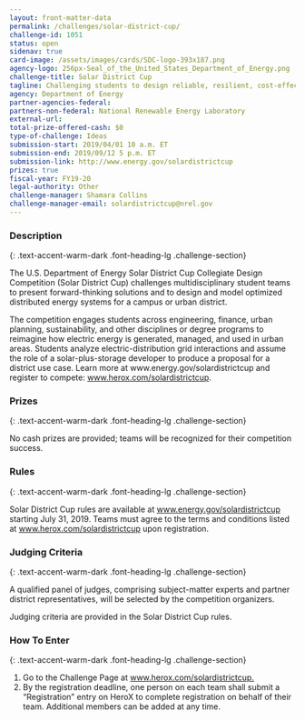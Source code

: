 ```yaml
---
layout: front-matter-data
permalink: /challenges/solar-district-cup/
challenge-id: 1051
status: open
sidenav: true
card-image: /assets/images/cards/SDC-logo-393x187.png
agency-logo: 256px-Seal_of_the_United_States_Department_of_Energy.png
challenge-title: Solar District Cup
tagline: Challenging students to design reliable, resilient, cost-effective solutions for increased penetration of distributed solar energy on a campus or in an urban district
agency: Department of Energy
partner-agencies-federal: 
partners-non-federal: National Renewable Energy Laboratory
external-url: 
total-prize-offered-cash: $0
type-of-challenge: Ideas
submission-start: 2019/04/01 10 a.m. ET
submission-end: 2019/09/12 5 p.m. ET
submission-link: http://www.energy.gov/solardistrictcup 
prizes: true
fiscal-year: FY19-20
legal-authority: Other
challenge-manager: Shamara Collins
challenge-manager-email: solardistrictcup@nrel.gov
---
```




<!-- Description start -->
### Description
{: .text-accent-warm-dark .font-heading-lg .challenge-section}

<div class="description">
<p>The U.S. Department of Energy Solar District Cup Collegiate Design Competition (Solar District Cup) challenges multidisciplinary student teams to present forward-thinking solutions and to design and model optimized distributed energy systems for a campus or urban district.</p>
<p>The competition engages students across engineering, finance, urban planning, sustainability, and other disciplines or degree programs to reimagine how electric energy is generated, managed, and used in urban areas. Students analyze electric-distribution grid interactions and assume the role of a solar-plus-storage developer to produce a proposal for a district use case. 
Learn more at www.energy.gov/solardistrictcup and register to compete: <a href="http://www.herox.com/solardistrictcup" target="_blank" rel="noopener">www.herox.com/solardistrictcup</a>.</p>
</div>

<!-- Prizes start -->
### Prizes
{: .text-accent-warm-dark .font-heading-lg .challenge-section}

<div class="prizes">
<p>No cash prizes are provided; teams will be recognized for their competition success.</p>
</div>

<!-- Rules start -->
### Rules 
{: .text-accent-warm-dark .font-heading-lg .challenge-section}

<div class="rules">
<p>Solar District Cup rules are available at <a href="http://www.energy.gov/solardistrictcup" target="_blank" rel="noopener">www.energy.gov/solardistrictcup</a> starting July 31, 2019. Teams must agree to the terms and conditions listed at <a href="http://www.herox.com/solardistrictcup" target="_blank" rel="noopener">www.herox.com/solardistrictcup</a> upon registration.</p> 
</div>

<!-- Judging start -->
### Judging Criteria
{: .text-accent-warm-dark .font-heading-lg .challenge-section}

<div class="judging">
<p>A qualified panel of judges, comprising subject-matter experts and partner district representatives, will be selected by the competition organizers.</p>
<p>Judging criteria are provided in the Solar District Cup rules.</p>
</div>

<!--  How To Enter start -->
### How To Enter
{: .text-accent-warm-dark .font-heading-lg .challenge-section}

<div class="how-to-enter">
<ol>
<li>Go to the Challenge Page at <a href="http://www.herox.com/solardistrictcup" target="_blank" rel="noopener">www.herox.com/solardistrictcup.</a></li>
<li>By the registration deadline, one person on each team shall submit a “Registration” entry on HeroX to complete registration on behalf of their team. Additional members can be added at any time.</li>
</ol>
</div>
